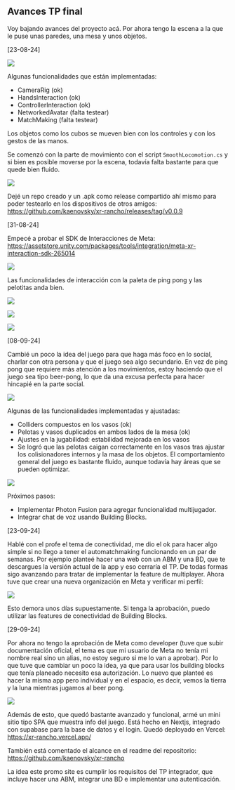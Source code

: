 ## Avances TP final

Voy bajando avances del proyecto acá. Por ahora tengo la escena a la que le puse unas paredes, una mesa y unos objetos.

[23-08-24]

![](./315-assets/screen-meta-004.png)

Algunas funcionalidades que están implementadas:

- CameraRig (ok)
- HandsInteraction (ok)
- ControllerInteraction (ok)
- NetworkedAvatar (falta testear)
- MatchMaking (falta testear)

Los objetos como los cubos se mueven bien con los controles y con los gestos de las manos.

Se comenzó con la parte de movimiento con el script `SmoothLocomotion.cs` y si bien es posible moverse por la escena, todavía falta bastante para que quede bien fluido.

![](./315-assets/screen-meta-005.png)

Dejé un repo creado y un .apk como release compartido ahí mismo para poder testearlo en los dispositivos de otros amigos: https://github.com/kaenovsky/xr-rancho/releases/tag/v0.0.9

[31-08-24]

Empecé a probar el SDK de Interacciones de Meta: https://assetstore.unity.com/packages/tools/integration/meta-xr-interaction-sdk-265014

![](./315-assets/screen-meta-006.png)

Las funcionalidades de interacción con la paleta de ping pong y las pelotitas anda bien.

![](./315-assets/screen-meta-007.png)

![](./315-assets/screen-meta-008.png)

![](./315-assets/screen-meta-009.png)

[08-09-24]

Cambié un poco la idea del juego para que haga más foco en lo social, charlar con otra persona y que el juego sea algo secundario. En vez de ping pong que requiere más atención a los movimientos, estoy haciendo que el juego sea tipo beer-pong, lo que da una excusa perfecta para hacer hincapié en la parte social.

![](./315-assets/screen-meta-010.png)

Algunas de las funcionalidades implementadas y ajustadas:

- Colliders compuestos en los vasos (ok)
- Pelotas y vasos duplicados en ambos lados de la mesa (ok)
- Ajustes en la jugabilidad: estabilidad mejorada en los vasos
- Se logró que las pelotas caigan correctamente en los vasos tras ajustar los colisionadores internos y la masa de los objetos. El comportamiento general del juego es bastante fluido, aunque todavía hay áreas que se pueden optimizar.

![](./315-assets/screen-meta-011.png)

Próximos pasos:

- Implementar Photon Fusion para agregar funcionalidad multijugador.
- Integrar chat de voz usando Building Blocks.

[23-09-24]

Hablé con el profe el tema de conectividad, me dio el ok para hacer algo simple si no llego a tener el automatchmaking funcionando en un par de semanas. Por ejemplo planteé hacer una web con un ABM y una BD, que te descargues la versión actual de la app y eso cerraría el TP. De todas formas sigo avanzando para tratar de implementar la feature de multiplayer. Ahora tuve que crear una nueva organización en Meta y verificar mi perfil:

![](./315-assets/screen-meta-012.png)

Esto demora unos días supuestamente. Si tenga la aprobación, puedo utilizar las features de conectividad de Building Blocks.

[29-09-24]

Por ahora no tengo la aprobación de Meta como developer (tuve que subir documentación oficial, el tema es que mi usuario de Meta no tenía mi nombre real sino un alias, no estoy seguro si me lo van a aprobar). Por lo que tuve que cambiar un poco la idea, ya que para usar los building blocks que tenía planeado necesito esa autorización. Lo nuevo que planteé es hacer la misma app pero individual y en el espacio, es decir, vemos la tierra y la luna mientras jugamos al beer pong.

![](./315-assets/screen-meta-013.png)

Además de esto, que quedó bastante avanzado y funcional, armé un mini sitio tipo SPA que muestra info del juego. Está hecho en Nextjs, integrado con supabase para la base de datos y el login. Quedó deployado en Vercel: https://xr-rancho.vercel.app/

También está comentado el alcance en el readme del repositorio: https://github.com/kaenovsky/xr-rancho

La idea este promo site es cumplir los requisitos del TP integrador, que incluye hacer una ABM, integrar una BD e implementar una autenticación.